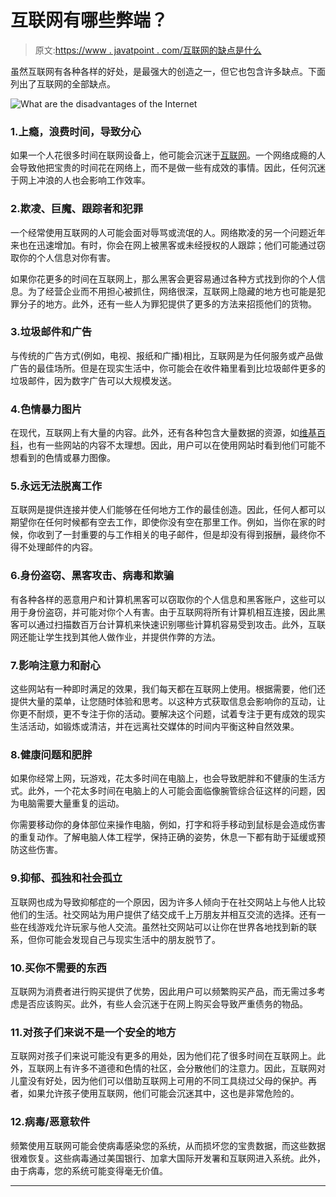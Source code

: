 # 互联网有哪些弊端？

> 原文:[https://www . javatpoint . com/互联网的缺点是什么](https://www.javatpoint.com/what-are-the-disadvantages-of-the-internet)

虽然互联网有各种各样的好处，是最强大的创造之一，但它也包含许多缺点。下面列出了互联网的全部缺点。

![What are the disadvantages of the Internet](../Images/843f9e6351415a1d67f6d7893404af6b.png)

### 1.上瘾，浪费时间，导致分心

如果一个人花很多时间在联网设备上，他可能会沉迷于[互联网](https://www.javatpoint.com/internet)。一个网络成瘾的人会导致他把宝贵的时间花在网络上，而不是做一些有成效的事情。因此，任何沉迷于网上冲浪的人也会影响工作效率。

### 2.欺凌、巨魔、跟踪者和犯罪

一个经常使用互联网的人可能会面对辱骂或流氓的人。网络欺凌的另一个问题近年来也在迅速增加。有时，你会在网上被黑客或未经授权的人跟踪；他们可能通过窃取你的个人信息对你有害。

如果你花更多的时间在互联网上，那么黑客会更容易通过各种方式找到你的个人信息。为了经营企业而不用担心被抓住，网络很深，互联网上隐藏的地方也可能是犯罪分子的地方。此外，还有一些人为罪犯提供了更多的方法来招揽他们的货物。

### 3.垃圾邮件和广告

与传统的广告方式(例如，电视、报纸和广播)相比，互联网是为任何服务或产品做广告的最佳场所。但是在现实生活中，你可能会在收件箱里看到比垃圾邮件更多的垃圾邮件，因为数字广告可以大规模发送。

### 4.色情暴力图片

在现代，互联网上有大量的内容。此外，还有各种包含大量数据的资源，如[维基百科](https://www.wikipedia.org/)，也有一些网站的内容不太理想。因此，用户可以在使用网站时看到他们可能不想看到的色情或暴力图像。

### 5.永远无法脱离工作

互联网是提供连接并使人们能够在任何地方工作的最佳创造。因此，任何人都可以期望你在任何时候都有空去工作，即使你没有空在那里工作。例如，当你在家的时候，你收到了一封重要的与工作相关的电子邮件，但是却没有得到报酬，最终你不得不处理邮件的内容。

### 6.身份盗窃、黑客攻击、病毒和欺骗

有各种各样的恶意用户和计算机黑客可以窃取你的个人信息和黑客账户，这些可以用于身份盗窃，并可能对你个人有害。由于互联网将所有计算机相互连接，因此黑客可以通过扫描数百万台计算机来快速识别哪些计算机容易受到攻击。此外，互联网还能让学生找到其他人做作业，并提供作弊的方法。

### 7.影响注意力和耐心

这些网站有一种即时满足的效果，我们每天都在互联网上使用。根据需要，他们还提供大量的菜单，让您随时体验和思考。以这种方式获取信息会影响你的互动，让你更不耐烦，更不专注于你的活动。要解决这个问题，试着专注于更有成效的现实生活活动，如锻炼或清洁，并在远离社交媒体的时间内平衡这种自然效果。

### 8.健康问题和肥胖

如果你经常上网，玩游戏，花太多时间在电脑上，也会导致肥胖和不健康的生活方式。此外，一个花太多时间在电脑上的人可能会面临像腕管综合征这样的问题，因为电脑需要大量重复的运动。

你需要移动你的身体部位来操作电脑，例如，打字和将手移动到鼠标是会造成伤害的重复动作。了解电脑人体工程学，保持正确的姿势，休息一下都有助于延缓或预防这些伤害。

### 9.抑郁、孤独和社会孤立

互联网也成为导致抑郁症的一个原因，因为许多人倾向于在社交网站上与他人比较他们的生活。社交网站为用户提供了结交成千上万朋友并相互交流的选择。还有一些在线游戏允许玩家与他人交流。虽然社交网站可以让你在世界各地找到新的联系，但你可能会发现自己与现实生活中的朋友脱节了。

### 10.买你不需要的东西

互联网为消费者进行购买提供了优势，因此用户可以频繁购买产品，而无需过多考虑是否应该购买。此外，有些人会沉迷于在网上购买会导致严重债务的物品。

### 11.对孩子们来说不是一个安全的地方

互联网对孩子们来说可能没有更多的用处，因为他们花了很多时间在互联网上。此外，互联网上有许多不道德和色情的社区，会分散他们的注意力。因此，互联网对儿童没有好处，因为他们可以借助互联网上可用的不同工具绕过父母的保护。再者，如果允许孩子使用互联网，他们可能会沉迷其中，这也是非常危险的。

### 12.病毒/恶意软件

频繁使用互联网可能会使病毒感染您的系统，从而损坏您的宝贵数据，而这些数据很难恢复。这些病毒通过美国银行、加拿大国际开发署和互联网进入系统。此外，由于病毒，您的系统可能变得毫无价值。

* * *